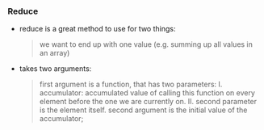 ### Reduce
- reduce is a great method to use for two things:
  > we want to end up with one value (e.g. summing up all values in an array)


- takes two arguments:
  > first argument is a function, that has two parameters: 
    I. accumulator: accumulated value of calling this function on every element before the one we are currently on. 
    II. second parameter is the element itself. 
  > second argument is the initial value of the accumulator;